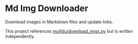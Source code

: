 # Md Img Downloader

Download images in Markdown files and update links.

This project references [mufidu/download_imgs.py](https://gist.github.com/mufidu/f7b795f844f1ee4dc78e55123d5a398b) but is written independently.
